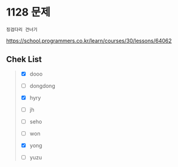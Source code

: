 # 1128 문제

```
징검다리 건너기
```

https://school.programmers.co.kr/learn/courses/30/lessons/64062

## Chek List

> - [x] dooo
> 
> - [ ] dongdong
> 
> - [x] hyry
> 
> - [ ] jh
> 
> - [ ] seho
> 
> - [ ] won
> 
> - [x] yong
> 
> - [ ] yuzu

